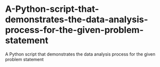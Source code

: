 # A-Python-script-that-demonstrates-the-data-analysis-process-for-the-given-problem-statement
A Python script that demonstrates the data analysis process for the given problem statement
